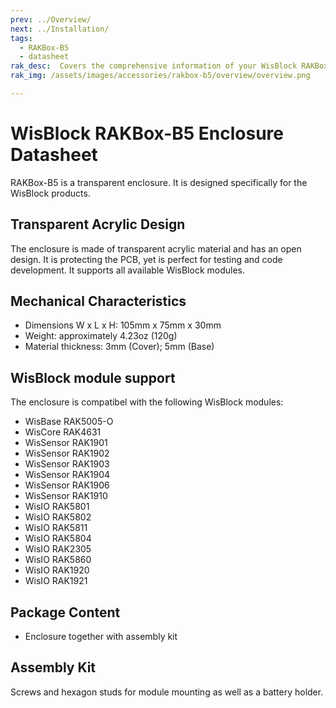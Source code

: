 ```yaml
---
prev: ../Overview/
next: ../Installation/
tags:
  - RAKBox-B5
  - datasheet
rak_desc:  Covers the comprehensive information of your WisBlock RAKBox-B5 Enclosure to help you in using it. This information includes technical specifications and characteristics.
rak_img: /assets/images/accessories/rakbox-b5/overview/overview.png

---
```


# WisBlock RAKBox-B5 Enclosure Datasheet

RAKBox-B5 is a transparent enclosure. It is designed specifically for the WisBlock products.

## Transparent Acrylic Design

The enclosure is made of transparent acrylic material and has an open design. It is protecting the PCB, yet is perfect for testing and code development. It supports all available WisBlock modules.

<rk-img
  src="/assets/images/accessories/rakbox-b5/datasheet/overview.png"
  width="45%"
  caption="WisBlock RAKBox-B5 Enclosure Overview"
/>

## Mechanical Characteristics

- Dimensions W x L x H: 105mm x 75mm x 30mm
- Weight: approximately 4.23oz (120g)
- Material thickness: 3mm (Cover); 5mm (Base)

## WisBlock module support

The enclosure is compatibel with the following WisBlock modules:

- WisBase RAK5005-O
- WisCore RAK4631
- WisSensor RAK1901
- WisSensor RAK1902
- WisSensor RAK1903
- WisSensor RAK1904
- WisSensor RAK1906
- WisSensor RAK1910
- WisIO RAK5801
- WisIO RAK5802
- WisIO RAK5811
- WisIO RAK5804
- WisIO RAK2305
- WisIO RAK5860
- WisIO RAK1920
- WisIO RAK1921

## Package Content

- Enclosure together with assembly kit

## Assembly Kit

Screws and hexagon studs for module mounting as well as a battery holder.

<rk-img
  src="/assets/images/accessories/rakbox-b5/datasheet/mounting-kit.png"
  width="50%"
  caption="Mounting Kit"
/>

